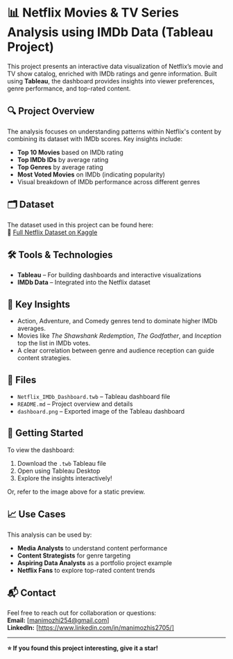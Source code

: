 # 📊 Netflix Movies & TV Series Analysis using IMDb Data (Tableau Project)

This project presents an interactive data visualization of Netflix’s movie and TV show catalog, enriched with IMDb ratings and genre information. Built using **Tableau**, the dashboard provides insights into viewer preferences, genre performance, and top-rated content.

## 🔍 Project Overview

The analysis focuses on understanding patterns within Netflix's content by combining its dataset with IMDb scores. Key insights include:

- **Top 10 Movies** based on IMDb rating  
- **Top IMDb IDs** by average rating  
- **Top Genres** by average rating  
- **Most Voted Movies** on IMDb (indicating popularity)  
- Visual breakdown of IMDb performance across different genres

## 🗂️ Dataset

The dataset used in this project can be found here:  
🔗 [Full Netflix Dataset on Kaggle](https://www.kaggle.com/datasets/octopusteam/full-netflix-dataset?resource=download)

## 🛠 Tools & Technologies

- **Tableau** – For building dashboards and interactive visualizations  
- **IMDb Data** – Integrated into the Netflix dataset  

## 📌 Key Insights

- Action, Adventure, and Comedy genres tend to dominate higher IMDb averages.  
- Movies like *The Shawshank Redemption*, *The Godfather*, and *Inception* top the list in IMDb votes.  
- A clear correlation between genre and audience reception can guide content strategies.

## 📂 Files

- `Netflix_IMDb_Dashboard.twb` – Tableau dashboard file 
- `README.md` – Project overview and details  
- `dashboard.png` – Exported image of the Tableau dashboard

## 🚀 Getting Started

To view the dashboard:

1. Download the `.twb` Tableau file 
2. Open using Tableau Desktop  
3. Explore the insights interactively!

Or, refer to the image above for a static preview.

## 📈 Use Cases

This analysis can be used by:

- **Media Analysts** to understand content performance  
- **Content Strategists** for genre targeting  
- **Aspiring Data Analysts** as a portfolio project example  
- **Netflix Fans** to explore top-rated content trends

## 📬 Contact

Feel free to reach out for collaboration or questions:  
**Email:** [manimozhi254@gmail.com]  
**LinkedIn:** [https://www.linkedin.com/in/manimozhis2705/]  

---

**⭐ If you found this project interesting, give it a star!**

